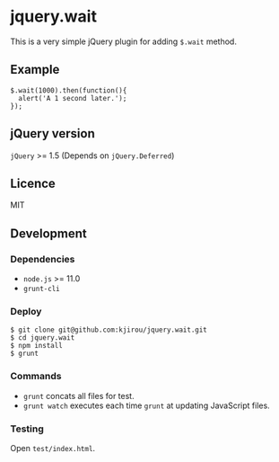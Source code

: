 jquery.wait
===========

This is a very simple jQuery plugin for adding `$.wait` method.


## Example

```
$.wait(1000).then(function(){
  alert('A 1 second later.');
});
```

## jQuery version

`jQuery` >= 1.5 (Depends on `jQuery.Deferred`)


## Licence

MIT


## Development

### Dependencies
- `node.js` >= 11.0
- `grunt-cli`

### Deploy

```
$ git clone git@github.com:kjirou/jquery.wait.git
$ cd jquery.wait
$ npm install
$ grunt
```

### Commands

- `grunt` concats all files for test.
- `grunt watch` executes each time `grunt` at updating JavaScript files.


### Testing

Open `test/index.html`.

